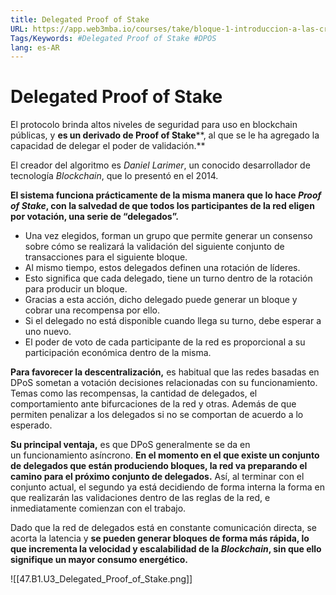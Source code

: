 ```yaml
---
title: Delegated Proof of Stake
URL: https://app.web3mba.io/courses/take/bloque-1-introduccion-a-las-criptomonedas/texts/35679880-u3-3-1-delegated-proof-of-stake
Tags/Keywords: #Delegated Proof of Stake #DPOS
lang: es-AR
---
```

# Delegated Proof of Stake
El protocolo brinda altos niveles de seguridad para uso en blockchain públicas, y **es un derivado de Proof of Stake****, al que se le ha agregado la capacidad de delegar el poder de validación.**

El creador del algoritmo es _Daniel Larimer_, un conocido desarrollador de tecnología _Blockchain_, que lo presentó en el 2014.

**El sistema funciona prácticamente de la misma manera que lo hace _Proof of Stake_, con la salvedad de que todos los participantes de la red eligen por votación, una serie de “delegados”.** 
- Una vez elegidos, forman un grupo que permite generar un consenso sobre cómo se realizará la validación del siguiente conjunto de transacciones para el siguiente bloque.
- Al mismo tiempo, estos delegados definen una rotación de líderes.
- Esto significa que cada delegado, tiene un turno dentro de la rotación para producir un bloque.
- Gracias a esta acción, dicho delegado puede generar un bloque y cobrar una recompensa por ello.
- Si el delegado no está disponible cuando llega su turno, debe esperar a uno nuevo.
- El poder de voto de cada participante de la red es proporcional a su participación económica dentro de la misma.

**Para favorecer la descentralización,** es habitual que las redes basadas en DPoS sometan a votación decisiones relacionadas con su funcionamiento. Temas como las recompensas, la cantidad de delegados, el comportamiento ante bifurcaciones de la red y otras. Además de que permiten penalizar a los delegados si no se comportan de acuerdo a lo esperado.

**Su principal ventaja,** es que DPoS generalmente se da en un funcionamiento asíncrono. **En el momento en el que existe un conjunto de delegados que están produciendo bloques, la red va preparando el camino para el próximo conjunto de delegados.** Así, al terminar con el conjunto actual, el segundo ya está decidiendo de forma interna la forma en que realizarán las validaciones dentro de las reglas de la red, e inmediatamente comienzan con el trabajo. 

Dado que la red de delegados está en constante comunicación directa, se acorta la latencia y **se pueden generar bloques de forma más rápida, lo que incrementa la velocidad y escalabilidad de la _Blockchain_, sin que ello signifique un mayor consumo energético.**

![[47.B1.U3_Delegated_Proof_of_Stake.png]]